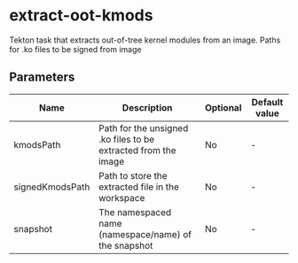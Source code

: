 # extract-oot-kmods

Tekton task that extracts out-of-tree kernel modules from an image.
Paths for .ko files to be signed from image


## Parameters

| Name                | Description                                                                | Optional | Default value |
|---------------------|----------------------------------------------------------------------------|----------|---------------|
| kmodsPath           | Path for the unsigned .ko files to be extracted from the image             | No       | -             |
| signedKmodsPath     | Path to store the extracted file in the workspace                          | No       | -             |
| snapshot            | The namespaced name (namespace/name) of the snapshot                       | No       | -             |
